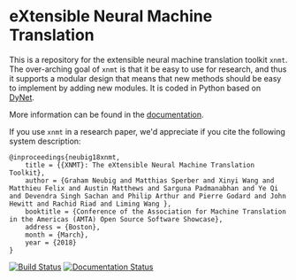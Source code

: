 eXtensible Neural Machine Translation
=====================================

This is a repository for the extensible neural machine translation toolkit `xnmt`.
The over-arching goal of `xnmt` is that it be easy to use for research, and thus it supports
a modular design that means that new methods should be easy to implement by adding new modules.
It is coded in Python based on [DyNet](http://github.com/clab/dynet).

More information can be found in the [documentation](http://xnmt.readthedocs.io).

If you use `xnmt` in a research paper, we'd appreciate if you cite the following system description:

    @inproceedings{neubig18xnmt,
        title = {{XNMT}: The eXtensible Neural Machine Translation Toolkit},
        author = {Graham Neubig and Matthias Sperber and Xinyi Wang and Matthieu Felix and Austin Matthews and Sarguna Padmanabhan and Ye Qi and Devendra Singh Sachan and Philip Arthur and Pierre Godard and John Hewitt and Rachid Riad and Liming Wang },
        booktitle = {Conference of the Association for Machine Translation in the Americas (AMTA) Open Source Software Showcase},
        address = {Boston},
        month = {March},
        year = {2018}
    }

[![Build Status](https://travis-ci.org/neulab/xnmt.svg?branch=master)](https://travis-ci.org/neulab/xnmt)
[![Documentation Status](http://readthedocs.org/projects/xnmt/badge/?version=latest)](http://xnmt.readthedocs.io/en/latest/?badge=latest)

